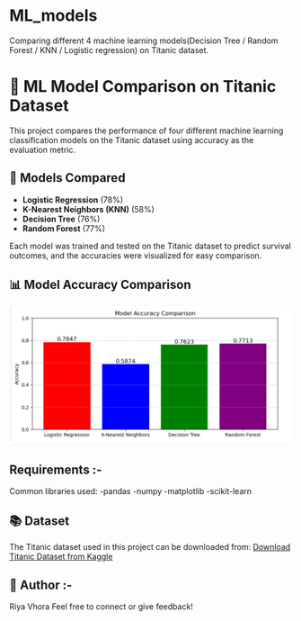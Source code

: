 # ML_models
Comparing different 4 machine learning models(Decision Tree / Random Forest / KNN /  Logistic regression) on Titanic dataset.

# 🚢 ML Model Comparison on Titanic Dataset

This project compares the performance of four different machine learning classification models on the Titanic dataset using accuracy as the evaluation metric.

## 🧠 Models Compared

- **Logistic Regression** (78%)
- **K-Nearest Neighbors (KNN)** (58%)
- **Decision Tree** (76%)
- **Random Forest** (77%)

Each model was trained and tested on the Titanic dataset to predict survival outcomes, and the accuracies were visualized for easy comparison.

## 📊 Model Accuracy Comparison

![Model Accuracy Comparison](https://github.com/RiyaVhora/ML_models/blob/main/Screenshot%202025-04-10%20140230.png?raw=true)

## Requirements :-
Common libraries used:
-pandas
-numpy
-matplotlib
-scikit-learn

## 📚 Dataset
The Titanic dataset used in this project can be downloaded from:
[Download Titanic Dataset from Kaggle](https://www.kaggle.com/competitions/titanic/data)


## 📌 Author :-
Riya Vhora
Feel free to connect or give feedback!


